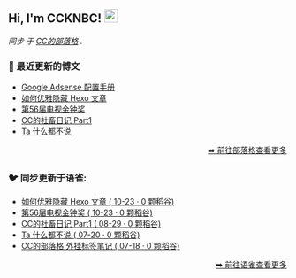 <h2>Hi, I'm CCKNBC! <img src="https://github.githubassets.com/images/mona-whisper.gif" height="24" /></h2>

<p><em>同步 于 <a href="https://blog.ccknbc.cc">CC的部落格</a> . </em>

### 📕 最近更新的博文

<!-- BLOG-POST-LIST:START -->
- [Google Adsense 配置手册](https://blog.ccknbc.cc/posts/google-adsense-configuration-manual/)
- [如何优雅隐藏 Hexo 文章](https://blog.ccknbc.cc/posts/how-to-hide-hexo-articles-gracefully/)
- [第56届电视金钟奖](https://blog.ccknbc.cc/posts/56th-golden-bell-awards/)
- [CC的社畜日记 Part1](https://blog.ccknbc.cc/posts/ccs-work-diary-part1/)
- [Ta 什么都不说](https://blog.ccknbc.cc/posts/ta-said-nothing/)
<!-- BLOG-POST-LIST:END -->

<p align="right"><a href="https://blog.ccknbc.cc">➡️ 前往部落格查看更多</a></p>

### 🐦 同步更新于语雀:

  - [如何优雅隐藏 Hexo 文章 ( 10-23 · 0 颗稻谷)](https://yuque.com/ccknbc/blog/30)
  - [第56届电视金钟奖 ( 10-23 · 0 颗稻谷)](https://yuque.com/ccknbc/blog/29)
  - [CC的社畜日记 Part1 ( 08-29 · 0 颗稻谷)](https://yuque.com/ccknbc/blog/28)
  - [Ta 什么都不说 ( 07-20 · 0 颗稻谷)](https://yuque.com/ccknbc/blog/27)
  - [CC的部落格 外挂标签笔记 ( 07-18 · 0 颗稻谷)](https://yuque.com/ccknbc/blog/22)

<p align="right"><a href="https://www.yuque.com/ccknbc/blog">➡️ 前往语雀查看更多</a></p>
